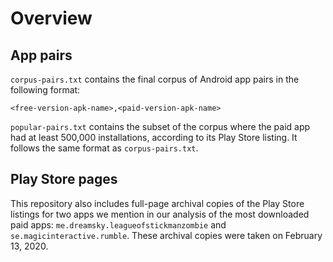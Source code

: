 # Overview

## App pairs

`corpus-pairs.txt` contains the final corpus of Android app pairs in the following format:
```
<free-version-apk-name>,<paid-version-apk-name>
```

`popular-pairs.txt` contains the subset of the corpus where the paid app had at
least 500,000 installations, according to its Play Store listing. It follows
the same format as `corpus-pairs.txt`.

## Play Store pages

This repository also includes full-page archival copies of the Play Store
listings for two apps we mention in our analysis of the most downloaded
paid apps: `me.dreamsky.leagueofstickmanzombie` and
`se.magicinteractive.rumble`. These archival copies were taken on
February 13, 2020.

